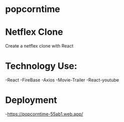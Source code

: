 # popcorntime

# Netflex Clone 
Create a netflex clone with React 

# Technology Use:
-React 
-FireBase
-Axios
-Movie-Trailer
-React-youtube

# Deployment 
-https://popcorntime-55ab1.web.app/
